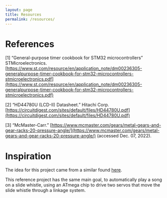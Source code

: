```yaml
---
layout: page
title: Resources
permalink: /resources/
---
```


# References

[1] “General-purpose timer cookbook for STM32 microcontrollers” STMicroelectronics. [https://www.st.com/resource/en/application_note/dm00236305-generalpurpose-timer-cookbook-for-stm32-microcontrollers-stmicroelectronics.pdf](https://www.st.com/resource/en/application_note/dm00236305-generalpurpose-timer-cookbook-for-stm32-microcontrollers-stmicroelectronics.pdf)

[2] “HD44780U (LCD-II) Datasheet.” Hitachi Corp. [https://circuitdigest.com/sites/default/files/HD44780U.pdf](https://circuitdigest.com/sites/default/files/HD44780U.pdf)


[3] “McMaster-Carr.” [https://www.mcmaster.com/gears/metal-gears-and-gear-racks-20-pressure-angle/](https://www.mcmaster.com/gears/metal-gears-and-gear-racks-20-pressure-angle/) (accessed Dec. 07, 2022).


# Inspiration

The idea for this project came from a similar found [here](https://mitxela.com/projects/slide).

This reference project has the same main goal, to automatically play a song on a slide whistle, using an ATmega chip to drive two servos that move the slide whistle through a linkage system. 
